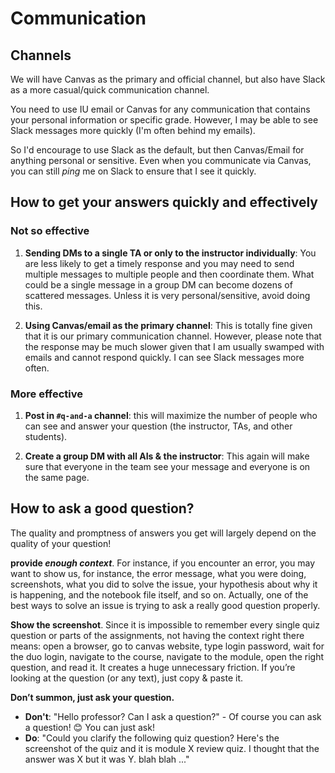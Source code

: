 # Communication

## Channels

We will have Canvas as the primary and official channel, but also have Slack as a more casual/quick communication channel. 

You need to use IU email or Canvas for any communication that contains your personal information or specific grade. 
However, I may be able to see Slack messages more quickly (I'm often behind my emails). 

So I'd encourage to use Slack as the default, but then Canvas/Email for anything personal or sensitive. Even when you communicate via Canvas, you can still _ping_ me on Slack to ensure that I see it quickly. 

## How to get your answers quickly and effectively

### Not so effective

1. **Sending DMs to a single TA or only to the instructor individually**: You are less likely to get a timely response and you may need to send multiple messages to multiple people and then coordinate them. What could be a single message in a group DM can become dozens of scattered messages. Unless it is very personal/sensitive, avoid doing this. 

2. **Using Canvas/email as the primary channel**: This is totally fine given that it is our primary communication channel. However, please note that the response may be much slower given that I am usually swamped with emails and cannot respond quickly. I can see Slack messages more often. 

### More effective

1. **Post in `#q-and-a` channel**: this will maximize the number of people who can see and answer your question (the instructor, TAs, and other students). 

2. **Create a group DM with all AIs & the instructor**: This again will make sure that everyone in the team see your message and everyone is on the same page. 

## How to ask a good question?

The quality and promptness of answers you get will largely depend on the quality of your question! 

**provide _enough context_**. For instance, if you encounter an error, you may want to show us, for instance, the error message, what you were doing, screenshots, what you did to solve the issue, your hypothesis about why it is happening, and the notebook file itself, and so on. Actually, one of the best ways to solve an issue is trying to ask a really good question properly.

**Show the screenshot**. Since it is impossible to remember every single quiz question or parts of the assignments, not having the context right there means: open a browser, go to canvas website, type login password, wait for the duo login, navigate to the course, navigate to the module, open the right question, and read it. It creates a huge unnecessary friction. If you’re looking at the question (or any text), just copy & paste it. 

**Don’t summon, just ask your question.** 

- **Don't**: "Hello professor? Can I ask a question?" - Of course you can ask a question! 😊 You can just ask! 
- **Do**: "Could you clarify the following quiz question? Here's the screenshot of the quiz and it is module X review quiz. I thought that the answer was X but it was Y. blah blah ..."

